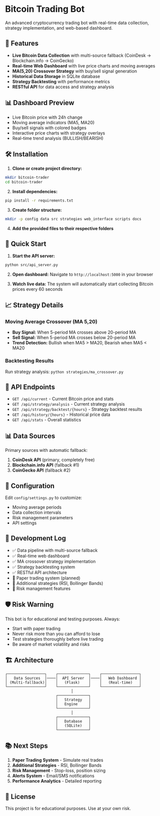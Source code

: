 # Bitcoin Trading Bot

An advanced cryptocurrency trading bot with real-time data collection, strategy implementation, and web-based dashboard.

## 🚀 Features

- **Live Bitcoin Data Collection** with multi-source fallback (CoinDesk → Blockchain.info → CoinGecko)
- **Real-time Web Dashboard** with live price charts and moving averages
- **MA(5,20) Crossover Strategy** with buy/sell signal generation
- **Historical Data Storage** in SQLite database
- **Strategy Backtesting** with performance metrics
- **RESTful API** for data access and strategy analysis

## 📊 Dashboard Preview

- Live Bitcoin price with 24h change
- Moving average indicators (MA5, MA20)
- Buy/sell signals with colored badges
- Interactive price charts with strategy overlays
- Real-time trend analysis (BULLISH/BEARISH)

## 🛠️ Installation

1. **Clone or create project directory:**
```bash
mkdir bitcoin-trader
cd bitcoin-trader
```

2. **Install dependencies:**
```bash
pip install -r requirements.txt
```

3. **Create folder structure:**
```bash
mkdir -p config data src strategies web_interface scripts docs
```

4. **Add the provided files to their respective folders**

## 🎯 Quick Start

1. **Start the API server:**
```bash
python src/api_server.py
```

2. **Open dashboard:**
Navigate to `http://localhost:5000` in your browser

3. **Watch live data:**
The system will automatically start collecting Bitcoin prices every 60 seconds

## 📈 Strategy Details

### Moving Average Crossover (MA 5,20)
- **Buy Signal:** When 5-period MA crosses above 20-period MA
- **Sell Signal:** When 5-period MA crosses below 20-period MA
- **Trend Detection:** Bullish when MA5 > MA20, Bearish when MA5 < MA20

### Backtesting Results
Run strategy analysis: `python strategies/ma_crossover.py`

## 🔌 API Endpoints

- `GET /api/current` - Current Bitcoin price and stats
- `GET /api/strategy/analysis` - Current strategy analysis
- `GET /api/strategy/backtest/{hours}` - Strategy backtest results
- `GET /api/history/{hours}` - Historical price data
- `GET /api/stats` - Overall statistics

## 📊 Data Sources

Primary sources with automatic fallback:
1. **CoinDesk API** (primary, completely free)
2. **Blockchain.info API** (fallback #1)
3. **CoinGecko API** (fallback #2)

## 🔧 Configuration

Edit `config/settings.py` to customize:
- Moving average periods
- Data collection intervals
- Risk management parameters
- API settings

## 📝 Development Log

- ✅ Data pipeline with multi-source fallback
- ✅ Real-time web dashboard
- ✅ MA crossover strategy implementation
- ✅ Strategy backtesting system
- ✅ RESTful API architecture
- 🔄 Paper trading system (planned)
- 🔄 Additional strategies (RSI, Bollinger Bands)
- 🔄 Risk management features

## 🛡️ Risk Warning

This bot is for educational and testing purposes. Always:
- Start with paper trading
- Never risk more than you can afford to lose
- Test strategies thoroughly before live trading
- Be aware of market volatility and risks

## 🏗️ Architecture

```
┌─────────────────┐    ┌──────────────┐    ┌─────────────────┐
│   Data Sources  │────│  API Server  │────│   Web Dashboard │
│ (Multi-fallback)│    │   (Flask)    │    │   (Real-time)   │
└─────────────────┘    └──────────────┘    └─────────────────┘
                              │
                       ┌──────────────┐
                       │   Strategy   │
                       │   Engine     │
                       └──────────────┘
                              │
                       ┌──────────────┐
                       │   Database   │
                       │   (SQLite)   │
                       └──────────────┘
```

## 📚 Next Steps

1. **Paper Trading System** - Simulate real trades
2. **Additional Strategies** - RSI, Bollinger Bands
3. **Risk Management** - Stop-loss, position sizing
4. **Alerts System** - Email/SMS notifications
5. **Performance Analytics** - Detailed reporting

## 📄 License

This project is for educational purposes. Use at your own risk.